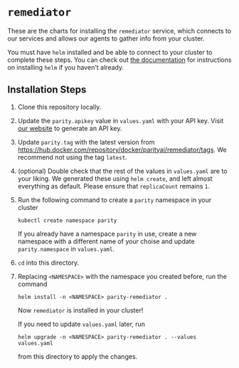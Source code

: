 # `remediator`

These are the charts for installing the `remediator` service, which connects to our services and allows our agents to gather info from your cluster.

You must have `helm` installed and be able to connect to your cluster to complete these steps. You can check out [the documentation](https://helm.sh/docs/intro/install/) for instructions on installing `helm` if you haven't already.

## Installation Steps

1. Clone this repository locally.

1. Update the `parity.apikey` value in `values.yaml` with your API key. Visit [our website](https://auth.tryparity.com/org/api_keys) to generate an API key.

1. Update `parity.tag` with the latest version from https://hub.docker.com/repository/docker/parityai/remediator/tags. We recommend not using the tag `latest`.

1. (optional) Double check that the rest of the values in `values.yaml` are to your liking. We generated these using `helm create`, and left almost everything as default. Please ensure that `replicaCount` remains `1`.

1. Run the following command to create a `parity` namespace in your cluster

    ```
    kubectl create namespace parity
    ```

    If you already have a namespace `parity` in use, create a new namespace with a different name of your choise and update `parity.namespace` in `values.yaml`.

1. `cd` into this directory.

1. Replacing `<NAMESPACE>` with the namespace you created before, run the command

    ```
    helm install -n <NAMESPACE> parity-remediator .
    ```

    Now `remediator` is installed in your cluster!

    If you need to update `values.yaml` later, run

    ```
    helm upgrade -n <NAMESPACE> parity-remediator . --values values.yaml
    ```

    from this directory to apply the changes.